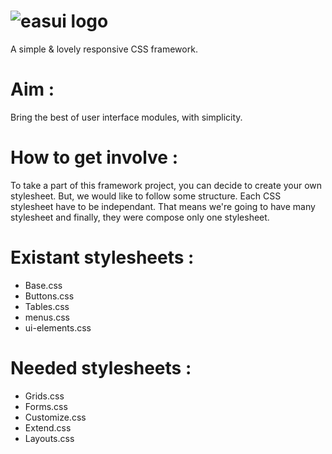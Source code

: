 ![easui logo](http://lab.web-gate.fr/images/easui.png)
=====

A simple &amp; lovely responsive CSS framework.


# Aim : 
Bring the best of user interface modules, with simplicity.


# How to get involve : 

To take a part of this framework project, you can decide to create your own stylesheet. But, we would like to follow some structure.
Each CSS stylesheet have to be independant. That means we're going to have many stylesheet and finally, they were compose only one stylesheet. 

# Existant stylesheets : 

* Base.css 
* Buttons.css 
* Tables.css 
* menus.css 
* ui-elements.css

# Needed stylesheets : 

* Grids.css
* Forms.css
* Customize.css
* Extend.css
* Layouts.css

